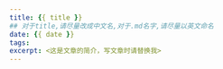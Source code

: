 ```yaml
---
title: {{ title }}
## 对于title,请尽量改成中文名,对于.md名字,请尽量以英文命名
date: {{ date }}
tags:
excerpt: <这是文章的简介，写文章时请替换我>
---
```

